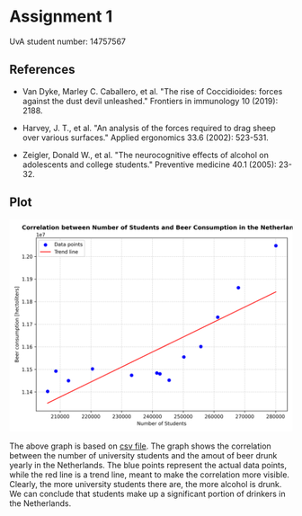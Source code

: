# Assignment 1

UvA student number: 14757567

## References
- Van Dyke, Marley C. Caballero, et al. "The rise of Coccidioides: forces against the dust devil unleashed." Frontiers in immunology 10 (2019): 2188.

- Harvey, J. T., et al. "An analysis of the forces required to drag sheep over various surfaces." Applied ergonomics 33.6 (2002): 523-531.

- Zeigler, Donald W., et al. "The neurocognitive effects of alcohol on adolescents and college students." Preventive medicine 40.1 (2005): 23-32.

## Plot

![Beer Consumption Plot](beer_plot.png)

The above graph is based on [csv file](istherecorrelation.csv). The graph shows the correlation between the number of university students and the amout of beer drunk yearly in the Netherlands. The blue points represent the actual data points, while the red line is a trend line, meant to make the correlation more visible. Clearly, the more university students there are, the more alcohol is drunk. We can conclude that students make up a significant portion of drinkers in the Netherlands.
